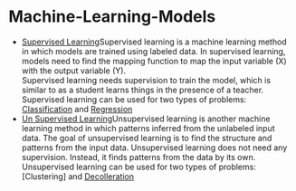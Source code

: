 # Machine-Learning-Models


 - [Supervised Learning](https://github.com/vinay-git2412/Machine-Learning-Models/tree/main/Supervised%20Learning)Supervised learning is a machine learning method in which models are trained using labeled data. In supervised learning, models need to find the mapping function to map the input variable (X) with the output variable (Y).  
Supervised learning needs supervision to train the model, which is similar to as a student learns things in the presence of a teacher. Supervised learning can be used for two   types of problems: [Classification]() and [Regression]()
 - [Un Supervised Learning](https://github.com/vinay-git2412/Machine-Learning-Models/tree/main/Un%20Supervised%20Learning)Unsupervised learning is another machine learning method in which patterns inferred from the unlabeled input data. The goal of unsupervised learning is to find the structure and patterns from the input data. Unsupervised learning does not need any supervision. Instead, it finds patterns from the data by its own.
Unsupervised learning can be used for two types of problems: [Clustering] and [Decolleration]()
